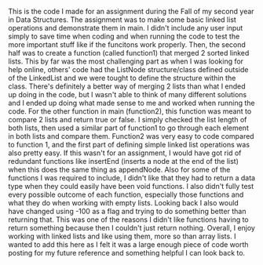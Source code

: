 This is the code I made for an assignment during the Fall of my second year in Data Structures. The assignment was to make some basic linked list operations and demonstrate them in main. I didn't include any user input simply to save time when coding and when running the code to test the more important stuff like if the funcitons work properly. Then, the second half was to create a function (called function1) that merged 2 sorted linked lists. This by far was the most challenging part as when I was looking for help online, others' code had the ListNode structure/class defined outside of the LinkedList and we were tought to define the structure within the class. There's definitely a better way of merging 2 lists than what I ended up doing in the code, but I wasn't able to think of many different solutions and I ended up doing what made sense to me and worked when running the code. For the other function in main (function2), this function was meant to compare 2 lists and return true or false. I simply checked the list length of both lists, then used a similar part of function1 to go through each element in both lists and compare them. Function2 was very easy to code compared to function 1, and the first part of defining simple linked list operations was also pretty easy. If this wasn't for an assignment, I would have got rid of redundant functions like insertEnd (inserts a node at the end of the list) when this does the same thing as appendNode. Also for some of the functions I was required to include, I didn't like that they had to return a data type when they could easily have been void functions. I also didn't fully test every possible outcome of each function, especially those functions and what they do when working with empty lists. Looking back I also would have changed using -100 as a flag and trying to do something better than returning that. This was one of the reasons I didn't like functions having to return something because then I couldn't just return nothing. Overall, I enjoy working with linked lists and like using them, more so than array lists. I wanted to add this here as I felt it was a large enough piece of code worth posting for my future reference and something helpful I can look back to.
